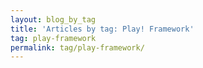 ```yaml
---
layout: blog_by_tag
title: 'Articles by tag: Play! Framework'
tag: play-framework
permalink: tag/play-framework/
---
```

